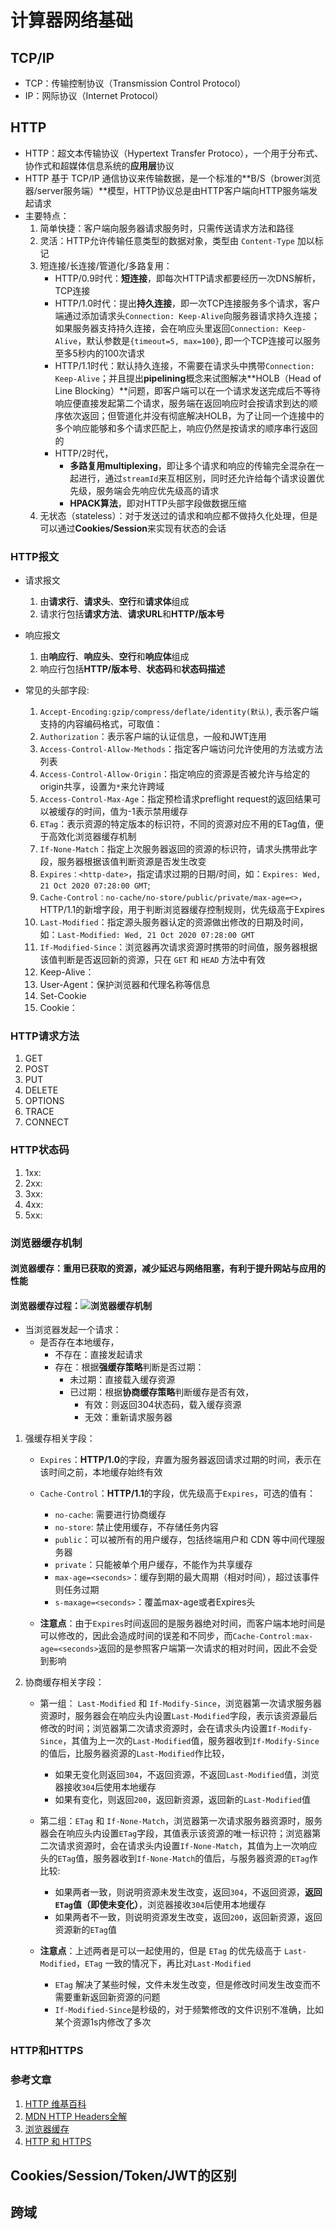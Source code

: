 # 计算器网络基础

## TCP/IP

- TCP：传输控制协议（Transmission Control Protocol）
- IP：网际协议（Internet Protocol）

## HTTP

- HTTP：超文本传输​​协议（Hypertext Transfer Protoco），一个用于分布式、协作式和超媒体信息系统的**应用层**协议
- HTTP 基于 TCP/IP 通信协议来传输数据，是一个标准的**B/S（brower浏览器/server服务端）**模型，HTTP协议总是由HTTP客户端向HTTP服务端发起请求
- 主要特点：
    1. 简单快捷：客户端向服务器请求服务时，只需传送请求方法和路径
    2. 灵活：HTTP允许传输任意类型的数据对象，类型由 `Content-Type` 加以标记
    3. 短连接/长连接/管道化/多路复用：
       - HTTP/0.9时代：**短连接**，即每次HTTP请求都要经历一次DNS解析，TCP连接
       - HTTP/1.0时代：提出**持久连接**，即一次TCP连接服务多个请求，客户端通过添加请求头`Connection: Keep-Alive`向服务器请求持久连接；如果服务器支持持久连接，会在响应头里返回`Connection: Keep-Alive`，默认参数是`{timeout=5, max=100}`, 即一个TCP连接可以服务至多5秒内的100次请求
       - HTTP/1.1时代：默认持久连接，不需要在请求头中携带`Connection: Keep-Alive`；并且提出**pipelining**概念来试图解决**HOLB（Head of Line Blocking）**问题，即客户端可以在一个请求发送完成后不等待响应便直接发起第二个请求，服务端在返回响应时会按请求到达的顺序依次返回；但管道化并没有彻底解决HOLB，为了让同一个连接中的多个响应能够和多个请求匹配上，响应仍然是按请求的顺序串行返回的
       - HTTP/2时代，
         - **多路复用multiplexing**，即让多个请求和响应的传输完全混杂在一起进行，通过`streamId`来互相区别，同时还允许给每个请求设置优先级，服务端会先响应优先级高的请求
         - **HPACK算法**，即对HTTP头部字段做数据压缩
    4. 无状态（stateless）：对于发送过的请求和响应都不做持久化处理，但是可以通过**Cookies/Session**来实现有状态的会话

### HTTP报文

- 请求报文
  1. 由**请求行**、**请求头**、**空行**和**请求体**组成
  2. 请求行包括**请求方法**、**请求URL**和**HTTP/版本号**

- 响应报文
  1. 由**响应行**、**响应头**、**空行**和**响应体**组成
  2. 响应行包括**HTTP/版本号**、**状态码**和**状态码描述**
  
- 常见的头部字段:
  1. `Accept-Encoding:gzip/compress/deflate/identity(默认)`, 表示客户端支持的内容编码格式，可取值：
  2. `Authorization`：表示客户端的认证信息，一般和JWT连用
  3. `Access-Control-Allow-Methods`：指定客户端访问允许使用的方法或方法列表
  4. `Access-Control-Allow-Origin`：指定响应的资源是否被允许与给定的origin共享，设置为`*`来允许跨域
  5. `Access-Control-Max-Age`：指定预检请求preflight request的返回结果可以被缓存的时间，值为-1表示禁用缓存
  6. `ETag`：表示资源的特定版本的标识符，不同的资源对应不用的ETag值，便于高效化浏览器缓存机制
  7. `If-None-Match`：指定上次服务器返回的资源的标识符，请求头携带此字段，服务器根据该值判断资源是否发生改变
  8. `Expires：<http-date>`，指定请求过期的日期/时间，如：`Expires: Wed, 21 Oct 2020 07:28:00 GMT`;
  9. `Cache-Control：no-cache/no-store/public/private/max-age=<>`，HTTP/1.1的新增字段，用于判断浏览器缓存控制规则，优先级高于Expires
  10. `Last-Modified`：指定源头服务器认定的资源做出修改的日期及时间，如：`Last-Modified: Wed, 21 Oct 2020 07:28:00 GMT`
  11. `If-Modified-Since`：浏览器再次请求资源时携带的时间值，服务器根据该值判断是否返回新的资源，只在 `GET` 和 `HEAD` 方法中有效
  12. Keep-Alive：
  13. User-Agent：保护浏览器和代理名称等信息
  14. Set-Cookie
  15. Cookie：

### HTTP请求方法

1. GET
2. POST
3. PUT
4. DELETE
5. OPTIONS
6. TRACE
7. CONNECT

### HTTP状态码

1. 1xx:
2. 2xx:
3. 3xx:
4. 4xx:
5. 5xx:

### 浏览器缓存机制

#### 浏览器缓存：重用已获取的资源，减少延迟与网络阻塞，有利于提升网站与应用的性能  

#### 浏览器缓存过程：![浏览器缓存机制](../images/network-cache.png)

- 当浏览器发起一个请求：
  - 是否存在本地缓存，
    - 不存在：直接发起请求
    - 存在：根据**强缓存策略**判断是否过期：
      - 未过期：直接载入缓存资源
      - 已过期：根据**协商缓存策略**判断缓存是否有效，
        - 有效：则返回304状态码，载入缓存资源
        - 无效：重新请求服务器

1. 强缓存相关字段：
  
   - `Expires`：**HTTP/1.0**的字段，弃置为服务器返回请求过期的时间，表示在该时间之前，本地缓存始终有效

   - `Cache-Control`：**HTTP/1.1**的字段，优先级高于`Expires`，可选的值有：
     - `no-cache`: 需要进行协商缓存
     - `no-store`: 禁止使用缓存，不存储任务内容
     - `public`：可以被所有的用户缓存，包括终端用户和 CDN 等中间代理服务器
     - `private`：只能被单个用户缓存，不能作为共享缓存
     - `max-age=<seconds>`：缓存到期的最大周期（相对时间），超过该事件则任务过期
     - `s-maxage=<seconds>`：覆盖max-age或者Expires头

   - **注意点**：由于`Expires`时间返回的是服务器绝对时间，而客户端本地时间是可以修改的，因此会造成时间的误差和不同步，而`Cache-Control:max-age=<seconds>`返回的是参照客户端第一次请求的相对时间，因此不会受到影响

2. 协商缓存相关字段：
   - 第一组： `Last-Modified` 和 `If-Modify-Since`，浏览器第一次请求服务器资源时，服务器会在响应头内设置`Last-Modified`字段，表示该资源最后修改的时间；浏览器第二次请求资源时，会在请求头内设置`If-Modify-Since`，其值为上一次的`Last-Modified`值，服务器收到`If-Modify-Since`的值后，比服务器资源的`Last-Modified`作比较，
     - 如果无变化则返回`304`，不返回资源，不返回`Last-Modified`值，浏览器接收`304`后使用本地缓存
     - 如果有变化，则返回`200`，返回新资源，返回新的`Last-Modified`值

   - 第二组：`ETag` 和 `If-None-Match`，浏览器第一次请求服务器资源时，服务器会在响应头内设置`ETag`字段，其值表示该资源的唯一标识符；浏览器第二次请求资源时，会在请求头内设置`If-None-Match`，其值为上一次响应头的`ETag`值，服务器收到`If-None-Match`的值后，与服务器资源的`ETag`作比较:
     - 如果两者一致，则说明资源未发生改变，返回`304`，不返回资源，**返回`ETag`值（即使未变化）**，浏览器接收`304`后使用本地缓存
     - 如果两者不一致，则说明资源发生改变，返回`200`，返回新资源，返回资源新的`ETag`值
  
   - **注意点**：上述两者是可以一起使用的，但是 `ETag` 的优先级高于 `Last-Modified`，`ETag` 一致的情况下，再比对`Last-Modified`
      - `ETag` 解决了某些时候，文件未发生改变，但是修改时间发生改变而不需要重新返回新资源的问题
      - `If-Modified-Since`是秒级的，对于频繁修改的文件识别不准确，比如某个资源1s内修改了多次

### HTTP和HTTPS

### 参考文章

1. [HTTP 维基百科](https://zh.wikipedia.org/wiki/%E8%B6%85%E6%96%87%E6%9C%AC%E4%BC%A0%E8%BE%93%E5%8D%8F%E8%AE%AE)
2. [MDN HTTP Headers全解](https://developer.mozilla.org/zh-CN/docs/Web/HTTP/Headers)
3. [浏览器缓存](https://juejin.im/post/5c4528a6f265da611a4822cc#heading-18)
4. [HTTP 和 HTTPS](https://juejin.im/post/5af557a3f265da0b9265a498#heading-14)

## Cookies/Session/Token/JWT的区别

## 跨域
